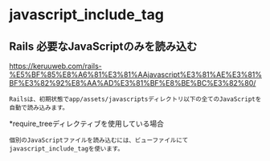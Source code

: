 # javascript_include_tag
## Rails 必要なJavaScriptのみを読み込む
https://keruuweb.com/rails-%E5%BF%85%E8%A6%81%E3%81%AAjavascript%E3%81%AE%E3%81%BF%E3%82%92%E8%AA%AD%E3%81%BF%E8%BE%BC%E3%82%80/
```
Railsは、初期状態でapp/assets/javascriptsディレクトリ以下の全てのJavaScriptを自動で読み込みます。
```
*require_treeディレクティブを使用している場合
```
個別のJavaScriptファイルを読み込むには、ビューファイルにてjavascript_include_tagを使います。
```